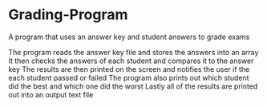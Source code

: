 # Grading-Program
A program that uses an answer key and student answers to grade exams

The program reads the answer key file and stores the answers into an array
It then checks the answers of each student and compares it to the answer key
The results are then printed on the screen and notifies the user if the each student passed or failed
The program also prints out which student did the best and which one did the worst
Lastly all of the results are printed out into an output text file

